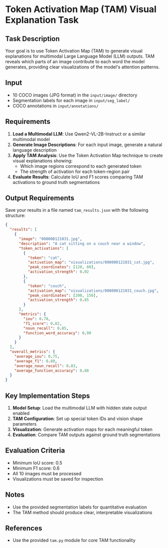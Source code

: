 # Token Activation Map (TAM) Visual Explanation Task

## Task Description
Your goal is to use Token Activation Map (TAM) to generate visual explanations for multimodal Large Language Model (LLM) outputs. TAM reveals which parts of an image contribute to each word the model generates, providing clear visualizations of the model's attention patterns.

## Input
- 10 COCO images (JPG format) in the `input/image/` directory
- Segmentation labels for each image in `input/seg_label/`
- COCO annotations in `input/annotations/`

## Requirements
1. **Load a Multimodal LLM**: Use Qwen2-VL-2B-Instruct or a similar multimodal model
2. **Generate Image Descriptions**: For each input image, generate a natural language description
3. **Apply TAM Analysis**: Use the Token Activation Map technique to create visual explanations showing:
   - Which image regions correspond to each generated token
   - The strength of activation for each token-region pair
4. **Evaluate Results**: Calculate IoU and F1 scores comparing TAM activations to ground truth segmentations

## Output Requirements
Save your results in a file named `tam_results.json` with the following structure:

```json
{
  "results": [
    {
      "image": "000000121031.jpg",
      "description": "A cat sitting on a couch near a window",
      "token_activations": [
        {
          "token": "cat",
          "activation_map": "visualizations/000000121031_cat.jpg",
          "peak_coordinates": [120, 80],
          "activation_strength": 0.92
        },
        {
          "token": "couch", 
          "activation_map": "visualizations/000000121031_couch.jpg",
          "peak_coordinates": [200, 150],
          "activation_strength": 0.85
        }
      ],
      "metrics": {
        "iou": 0.78,
        "f1_score": 0.82,
        "noun_recall": 0.85,
        "function_word_accuracy": 0.90
      }
    }
  ],
  "overall_metrics": {
    "average_iou": 0.75,
    "average_f1": 0.80,
    "average_noun_recall": 0.83,
    "average_function_accuracy": 0.88
  }
}
```

## Key Implementation Steps
1. **Model Setup**: Load the multimodal LLM with hidden state output enabled
2. **TAM Configuration**: Set up special token IDs and vision shape parameters
3. **Visualization**: Generate activation maps for each meaningful token
4. **Evaluation**: Compare TAM outputs against ground truth segmentations

## Evaluation Criteria
- Minimum IoU score: 0.5
- Minimum F1 score: 0.6
- All 10 images must be processed
- Visualizations must be saved for inspection

## Notes
- Use the provided segmentation labels for quantitative evaluation
- The TAM method should produce clear, interpretable visualizations

## References
- Use the provided `tam.py` module for core TAM functionality
